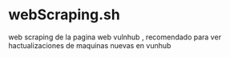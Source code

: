 # webScraping.sh
web scraping de la pagina web vulnhub , recomendado para ver hactualizaciones de maquinas nuevas en vunhub
